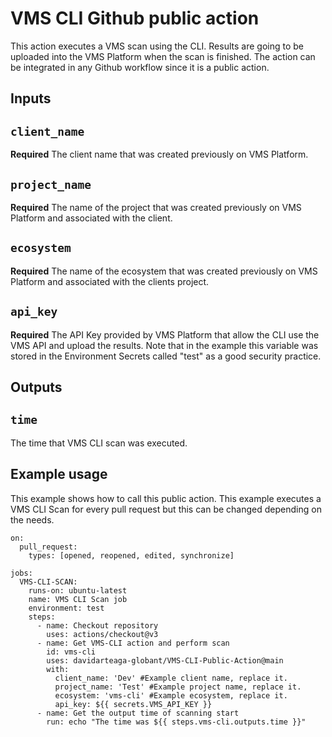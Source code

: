 # VMS CLI Github public action

This action executes a VMS scan using the CLI. Results are going to be uploaded into the VMS Platform when the scan is finished.
The action can be integrated in any Github workflow since it is a public action.

## Inputs

## `client_name`

**Required** The client name that was created previously on VMS Platform.

## `project_name`

**Required** The name of the project that was created previously on VMS Platform and associated with the client.

## `ecosystem`

**Required** The name of the ecosystem that was created previously on VMS Platform and associated with the clients project.

## `api_key`

**Required** The API Key provided by VMS Platform that allow the CLI use the VMS API and upload the results. Note that in the example this variable was stored in the Environment Secrets called "test" as a good security practice.

## Outputs

## `time`

The time that VMS CLI scan was executed.

## Example usage

This example shows how to call this public action. This example executes a VMS CLI Scan for every pull request but this can be changed depending on the needs.

```
on:
  pull_request:
    types: [opened, reopened, edited, synchronize]

jobs:
  VMS-CLI-SCAN:
    runs-on: ubuntu-latest
    name: VMS CLI Scan job
    environment: test
    steps:
      - name: Checkout repository
        uses: actions/checkout@v3
      - name: Get VMS-CLI action and perform scan
        id: vms-cli
        uses: davidarteaga-globant/VMS-CLI-Public-Action@main
        with:
          client_name: 'Dev' #Example client name, replace it.
          project_name: 'Test' #Example project name, replace it.
          ecosystem: 'vms-cli' #Example ecosystem, replace it.
          api_key: ${{ secrets.VMS_API_KEY }}
      - name: Get the output time of scanning start
        run: echo "The time was ${{ steps.vms-cli.outputs.time }}"
```
